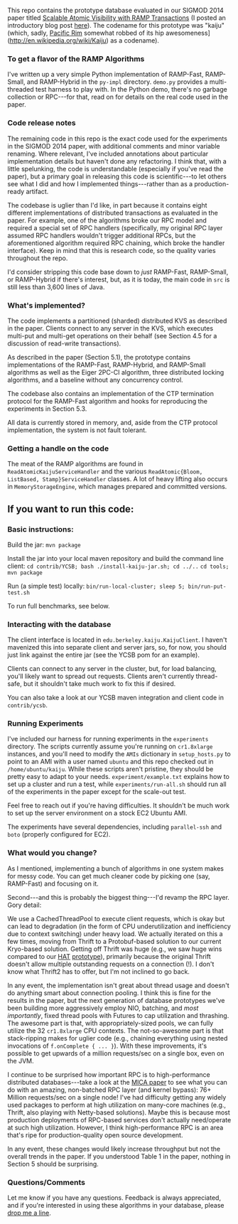 
This repo contains the prototype database evaluated in our SIGMOD 2014 paper titled [Scalable Atomic Visibility with RAMP Transactions](http://www.bailis.org/papers/ramp-sigmod2014.pdf) (I posted an introductory blog post [here](http://www.bailis.org/blog/scalable-atomic-visibility-with-ramp-transactions/)).  The codename for this prototype was "kaiju" (which, sadly, [Pacific Rim](http://en.wikipedia.org/wiki/Pacific_Rim_(film)) somewhat robbed of its hip awesomeness](http://en.wikipedia.org/wiki/Kaiju) as a codename).

### To get a flavor of the RAMP Algorithms

I've written up a very simple Python implementation of RAMP-Fast, RAMP-Small, and RAMP-Hybrid in the `py-impl` directory. `demo.py` provides a multi-threaded test harness to play with. In the Python demo, there's no garbage collection or RPC---for that, read on for details on the real code used in the paper.

### Code release notes

The remaining code in this repo is the exact code used for the experiments in the SIGMOD 2014 paper, with additional comments and minor variable renaming.  Where relevant, I've included annotations about particular implementation details but haven't done any refactoring.  I think that, with a little spelunking, the code is understandable (especially if you've read the paper), but a primary goal in releasing this code is scientific---to let others see what I did and how I implemented things---rather than as a production-ready artifact.

The codebase is uglier than I'd like, in part because it contains eight different implementations of distributed transactions as evaluated in the paper.  For example, one of the algorithms broke our RPC model and required a special set of RPC handlers (specifically, my original RPC layer assumed RPC handlers wouldn't trigger additional RPCs, but the aforementioned algorithm required RPC chaining, which broke the handler interface). Keep in mind that this is research code, so the quality varies throughout the repo.

I'd consider stripping this code base down to *just* RAMP-Fast, RAMP-Small, or RAMP-Hybrid if there's interest, but, as it is today, the main code in `src` is still less than 3,600 lines of Java.

### What's implemented?

The code implements a partitioned (sharded) distributed KVS as described in the paper. Clients connect to any server in the KVS, which executes multi-put and multi-get operations on their behalf (see Section 4.5 for a discussion of read-write transactions).

As described in the paper (Section 5.1), the prototype contains implementations of the RAMP-Fast, RAMP-Hybrid, and RAMP-Small algorithms as well as the Eiger 2PC-CI algorithm, three distributed locking algorithms, and a baseline without any concurrency control.

The codebase also contains an implementation of the CTP termination protocol for the RAMP-Fast algorithm and hooks for reproducing the experiments in Section 5.3.

All data is currently stored in memory, and, aside from the CTP protocol implementation, the system is not fault tolerant.

### Getting a handle on the code

The meat of the RAMP algorithms are found in `ReadAtomicKaijuServiceHandler` and the various `ReadAtomic{Bloom, ListBased, Stamp}ServiceHandler` classes.
A lot of heavy lifting also occurs in `MemoryStorageEngine`, which manages prepared and committed versions.

## If you want to run this code:

### Basic instructions:

Build the jar:
`mvn package`

Install the jar into your local maven repository and build the command line client:
`cd contrib/YCSB; bash ./install-kaiju-jar.sh; cd ../..`
`cd tools; mvn package`

Run (a simple test) locally:
`bin/run-local-cluster; sleep 5; bin/run-put-test.sh`

To run full benchmarks, see below.

### Interacting with the database

The client interface is located in `edu.berkeley.kaiju.KaijuClient`. I haven't mavenized this into separate client and server jars,
so, for now, you should just link against the entire jar (see the YCSB pom for an example).

Clients can connect to any server in the cluster, but, for load balancing, you'll likely want to spread out requests. Clients aren't currently thread-safe, but it shouldn't take much work to fix this if desired.

You can also take a look at our YCSB maven integration and client code in `contrib/ycsb`.

### Running Experiments

I've included our harness for running experiments in the `experiments` directory. The scripts currently assume you're running
on `cr1.8xlarge` instances, and you'll need to modify the `AMIs` dictionary in `setup_hosts.py` to point to an AMI
with a user named `ubuntu` and this repo checked out in `/home/ubuntu/kaiju`. While these scripts aren't pristine,
they should be pretty easy to adapt to your needs. `experiment/example.txt` explains how to set up a cluster and run a test, while `experiments/run-all.sh` should run all of the experiments in the paper
except for the scale-out test.

Feel free to reach out if you're having difficulties. It shouldn't be much work to set up the server environment on a stock EC2 Ubuntu AMI.

The experiments have several dependencies, including `parallel-ssh` and `boto` (properly configured for EC2).

### What would you change?

As I mentioned, implementing a bunch of algorithms in one system makes for messy code.  You can get much cleaner code by picking one (say, RAMP-Fast) and focusing on it.

Second---and this is probably the biggest thing---I'd revamp the RPC layer. Gory detail:

We use a CachedThreadPool to execute client requests, which is okay but can lead to degradation (in the form of CPU underutilization and inefficiency due to context switching) under heavy load.  We actually iterated on this a few times, moving from Thrift to a Protobuf-based solution to our current Kryo-based solution.  Getting off Thrift was huge (e.g., we saw huge wins compared to our [HAT](http://www.bailis.org/papers/hat-vldb2014.pdf) [prototype](https://github.com/pbailis/hat-vldb2014-code)), primarily because the original Thrift doesn't allow multiple outstanding requests on a connection (!).  I don't know what Thrift2 has to offer, but I'm not inclined to go back.

In any event, the implementation isn't great about thread usage and doesn't do anything smart about connection pooling. I think this is fine for the results in the paper, but the next generation of database prototypes we've been building more aggressively employ NIO, batching, and *most importantly*, fixed thread pools with Futures to cap utilization and thrashing. The awesome part is that, with appropriately-sized pools, we can fully utilize the 32 `cr1.8xlarge` CPU contexts. The not-so-awesome part is that stack-ripping makes for uglier code (e.g., chaining everything using nested invocations of `f.onComplete { ... }`). With these improvements, it's possible to get upwards of a million requests/sec on a single box, even on the JVM.

I continue to be surprised how important RPC is to high-performance distributed databases---take a look at the [MICA paper](http://www.cs.cmu.edu/~hl/papers/mica-nsdi2014.pdf) to see what you can do with an amazing, non-batched RPC layer (and kernel bypass): 76+ Million requests/sec on a single node! I've had difficulty getting any widely used packages to perform at high utilization on many-core machines (e.g., Thrift, also playing with Netty-based solutions). Maybe this is because most production deployments of RPC-based services don't actually need/operate at such high utilization. However, I think high-performance RPC is an area that's ripe for production-quality open source development.

In any event, these changes would likely increase throughput but not the overall trends in the paper. If you understood Table 1 in the paper, nothing in Section 5 should be surprising.

### Questions/Comments

Let me know if you have any questions. Feedback is always appreciated, and if you're interested in using these algorithms in your database, please [drop me a line](http://www.bailis.org/contact.html).
